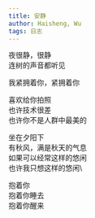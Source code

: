 ```yaml
---
title: 安静
author: Haisheng, Wu
tags: 日志
---
```


夜很静，很静\
连树的声音都听见

我紧拥着你，紧拥着你

喜欢给你拍照\
也许技术很差\
也许你不是人群中最美的

坐在夕阳下\
有秋风，满是秋天的气息\
如果可以经常这样的悠闲\
也许我只想这样的悠闲\

抱着你\
抱着你睡去\
抱着你醒来
